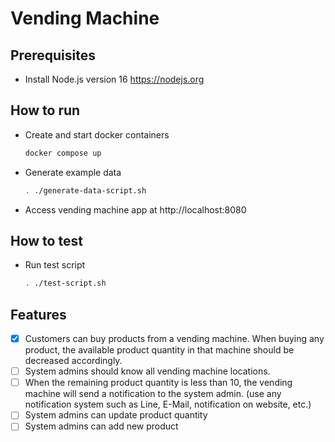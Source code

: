 # Vending Machine

## Prerequisites

- Install Node.js version 16 https://nodejs.org

## How to run

- Create and start docker containers
  ```zsh
  docker compose up
  ```
- Generate example data
  ```zsh
  . ./generate-data-script.sh
  ```
- Access vending machine app at http://localhost:8080

## How to test

- Run test script
  ```zsh
  . ./test-script.sh
  ```

## Features

- [x] Customers can buy products from a vending machine. When buying any product, the
      available product quantity in that machine should be decreased accordingly.
- [ ] System admins should know all vending machine locations.
- [ ] When the remaining product quantity is less than 10, the vending machine will send a
      notification to the system admin. (use any notification system such as Line, E-Mail,
      notification on website, etc.)
- [ ] System admins can update product quantity
- [ ] System admins can add new product
